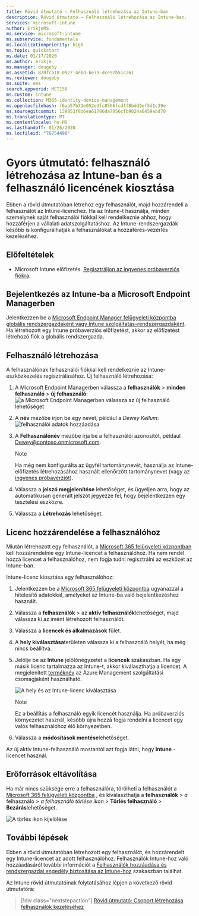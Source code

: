 ```yaml
---
title: Rövid útmutató – Felhasználó létrehozása az Intune-ban
description: Rövid útmutató – Felhasználó létrehozása az Intune-ban.
services: microsoft-intune
author: ErikjeMS
ms.service: microsoft-intune
ms.subservice: fundamentals
ms.localizationpriority: high
ms.topic: quickstart
ms.date: 01/17/2020
ms.author: erikje
ms.manager: dougeby
ms.assetid: 820fcb18-0927-4ebd-be79-dce92b51c261
ms.reviewer: dougeby
ms.suite: ems
search.appverid: MET150
ms.custom: intune
ms.collection: M365-identity-device-management
ms.openlocfilehash: f6aa57b71e052e3fc8566fcdff8bdd9ef5d1c39e
ms.sourcegitcommit: 139853f8d6ea61786da7056cfb9024a6459abd70
ms.translationtype: MT
ms.contentlocale: hu-HU
ms.lasthandoff: 01/26/2020
ms.locfileid: "76754490"
---
```

# <a name="quickstart-create-a-user-in-intune-and-assign-the-user-a-license"></a>Gyors útmutató: felhasználó létrehozása az Intune-ban és a felhasználó licencének kiosztása

Ebben a rövid útmutatóban létrehoz egy felhasználót, majd hozzárendeli a felhasználót az Intune-licenchez. Ha az Intune-t használja, minden személynek saját felhasználói fiókkal kell rendelkeznie ahhoz, hogy hozzáférjen a vállalati adatszolgáltatáshoz. Az Intune-rendszergazdák később is konfigurálhatják a felhasználókat a hozzáférés-vezérlés kezeléséhez.

## <a name="prerequisites"></a>Előfeltételek

- Microsoft Intune előfizetés. [Regisztráljon az ingyenes próbaverziós fiókra](../fundamentals/free-trial-sign-up.md).

## <a name="sign-in-to-intune-in-microsoft-endpoint-manager"></a>Bejelentkezés az Intune-ba a Microsoft Endpoint Managerben

Jelentkezzen be a [Microsoft Endpoint Manager felügyeleti központba](https://go.microsoft.com/fwlink/?linkid=2109431) [globális rendszergazdaként vagy Intune szolgáltatás-rendszergazdaként](users-add.md#types-of-administrators). Ha létrehozott egy Intune próbaverziós előfizetést, akkor az előfizetést létrehozó fiók a globális rendszergazda.

## <a name="create-a-user"></a>Felhasználó létrehozása

A felhasználónak felhasználói fiókkal kell rendelkeznie az Intune-eszközkezelés regisztrálásához. Új felhasználó létrehozása:

1. A Microsoft Endpoint Managerben válassza a **felhasználók** > **minden felhasználó** > **új felhasználó**: ![a Microsoft Endpoint Managerben válassza az új felhasználó lehetőséget](./media/quickstart-create-user/create-user.png)
2. A **név** mezőbe írjon be egy nevet, például a *Dewey Kellum*: ![felhasználói adatok hozzáadása](./media/quickstart-create-user/create-user-02.png)
3. A **Felhasználónév** mezőbe írja be a felhasználói azonosítót, például Dewey@contoso.onmicrosoft.com.

    > [!NOTE]
    > Ha még nem konfigurálta az ügyfél tartománynevét, használja az Intune-előfizetés létrehozásához használt ellenőrzött tartománynevet (vagy az [ingyenes próbaverziót](free-trial-sign-up.md#sign-up-for-a-microsoft-intune-free-trial)). 

4. Válassza a **jelszó megjelenítése** lehetőséget, és ügyeljen arra, hogy az automatikusan generált jelszót jegyezze fel, hogy bejelentkezzen egy tesztelési eszközre.
5. Válassza a **Létrehozás** lehetőséget.

## <a name="assign-a-license-to-the-user"></a>Licenc hozzárendelése a felhasználóhoz

Miután létrehozott egy felhasználót, a [Microsoft 365 felügyeleti központban](https://go.microsoft.com/fwlink/p/?LinkId=698854) kell hozzárendelnie egy Intune-licencet a felhasználóhoz. Ha nem rendel hozzá licencet a felhasználóhoz, nem fogja tudni regisztrálni az eszközét az Intune-ban.

Intune-licenc kiosztása egy felhasználóhoz:

1. Jelentkezzen be a [Microsoft 365 felügyeleti központba](https://go.microsoft.com/fwlink/p/?LinkId=698854) ugyanazzal a hitelesítő adatokkal, amelyeket az Intune-ba való bejelentkezéshez használt.
2. Válassza a **felhasználók** > az **aktív felhasználók**lehetőséget, majd válassza ki az imént létrehozott felhasználót.
3. Válassza a **licencek és alkalmazások** fület.
4. A **hely kiválasztása**területen válassza ki a felhasználó helyét, ha még nincs beállítva.
2. Jelölje be az **Intune** jelölőnégyzetet a **licencek** szakaszban. Ha egy másik licenc tartalmazza az Intune-t, akkor kiválaszthatja a licencet. A megjelenített [terméknév](https://docs.microsoft.com/azure/active-directory/users-groups-roles/licensing-service-plan-reference) az Azure Management szolgáltatási csomagjaként használható.

    ![A hely és az Intune-licenc kiválasztása](./media/quickstart-create-user/create-user-03.png)

   > [!NOTE]
   > Ez a beállítás a felhasználó egyik licencét használja. Ha próbaverziós környezetet használ, később újra hozzá fogja rendelni a licencet egy valós felhasználóhoz élő környezetben.

6. Válassza a **módosítások mentése**lehetőséget.

Az új aktív Intune-felhasználó mostantól azt fogja látni, hogy **Intune** -licencet használ.

## <a name="clean-up-resources"></a>Erőforrások eltávolítása

Ha már nincs szüksége erre a felhasználóra, törölheti a felhasználót a [Microsoft 365 felügyeleti központba](https://go.microsoft.com/fwlink/p/?LinkId=698854) , és kiválaszthatja a **felhasználók** > *a* felhasználó > *a felhasználó törlése ikon* > **Törlés felhasználó** > **Bezárás**lehetőséget.

   ![A törlés ikon kijelölése](./media/quickstart-create-user/create-user-04.png)

## <a name="next-steps"></a>További lépések

Ebben a rövid útmutatóban létrehozott egy felhasználót, és hozzárendelt egy Intune-licencet az adott felhasználóhoz. Felhasználók Intune-hoz való hozzáadásáról további információt a [Felhasználók hozzáadása és rendszergazdai engedély biztosítása az Intune-hoz](users-add.md) szakaszban találhat.

Az Intune rövid útmutatóinak folytatásához lépjen a következő rövid útmutatóra:

> [!div class="nextstepaction"]
> [Rövid útmutató: Csoport létrehozása felhasználók kezeléséhez](../quickstart-create-group.md)
